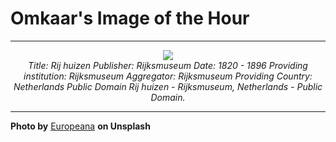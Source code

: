# Omkaar's Image of the Hour

---

<div align="center">

<a href="https://unsplash.com/photos/here-is-a-short-caption-for-the-image-watercolor-depicts-a-historic-castle-and-buildings-5Y3uPL4xFNA">
  <img src="https://images.unsplash.com/photo-1752314495067-e2ad47939926?crop=entropy&cs=tinysrgb&fit=max&fm=jpg&ixid=M3w3NjA2Nzh8MHwxfHJhbmRvbXx8fHx8fHx8fDE3NTQ2NTcwNDl8&ixlib=rb-4.1.0&q=80&w=1080" style="max-width:100%; height:auto;">
</a>

<br>
<i>Title: Rij huizen Publisher: Rijksmuseum Date: 1820 - 1896 Providing institution: Rijksmuseum Aggregator: Rijksmuseum Providing Country: Netherlands Public Domain Rij huizen - Rijksmuseum, Netherlands - Public Domain.</i>

</div>

---

**Photo by** [Europeana](https://unsplash.com/@europeana) **on Unsplash**
